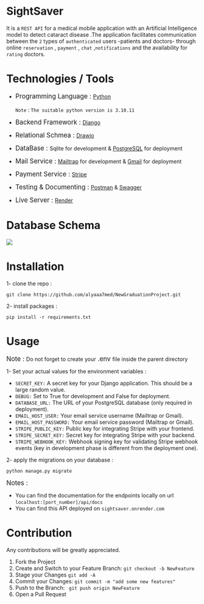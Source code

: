 # SightSaver 
It is a ```REST API``` for a medical mobile application with an Artificial Intelligence model to detect cataract disease .The application facilitates communication between the ```2``` types of ```authenticated``` users -patients and doctors- through online ```reservation``` , ```payment``` , ```chat``` ,```notifications``` and the availability for ```rating``` doctors. 

# Technologies / Tools  
- <span style="font-size:larger;">Programming Language : </span> [Python](https://www.python.org/downloads/) <br><br>
```Note``` : ```The suitable python version is 3.10.11 ``` 

- <span style="font-size:larger;">Backend Framework : </span> [Django](https://www.djangoproject.com/) 
- <span style="font-size:larger;">Relational Schmea : </span> [Drawio](https://app.diagrams.net/) 
- <span style="font-size:larger;">DataBase : </span> Sqlite for development & [PostgreSQL](https://www.postgresql.org/)  for deployment
- <span style="font-size:larger;">Mail Service  : </span> [Mailtrap](https://mailtrap.io/) for development & [Gmail](https://cbi-analytics.nl/sending-emails-with-django-1-configuration-and-basics-of-sending-emails-with-gmail/) for deployment 
- <span style="font-size:larger;">Payment Service : </span> [Stripe](https://stripe.com/apps)
- <span style="font-size:larger;">Testing & Documenting  : </span> [Postman](https://www.postman.com/downloads/) & [Swagger](https://swagger.io/)
- <span style="font-size:larger;">Live Server : </span> [Render](https://render.com/)

# Database Schema   
<img src="dataschema.PNG">


# Installation 

1- clone the repo :  
```
git clone https://github.com/alyaaa7med/NewGraduationProject.git
```
2- install packages :
```
pip install -r requirements.txt 
```
# Usage
<span style="font-size:larger;">Note : </span>Do not forget to create your<span style="font-size:larger;"> .env </span> file inside the parent directory


1- Set your actual values for the environment    variables :

- ```SECRET_KEY:``` A secret key for your Django 
application. This should be a large random value.
- ```DEBUG:``` Set to True for development and False for deployment.
- ```DATABASE_URL:``` The URL of your PostgreSQL database (only required in deployment).
- ```EMAIL_HOST_USER:``` Your email service username (Mailtrap or Gmail).
- ```EMAIL_HOST_PASSWORD:``` Your email service password (Mailtrap or Gmail).
- ```STRIPE_PUBLIC_KEY:``` Public key for integrating Stripe with your frontend.
- ```STRIPE_SECRET_KEY:``` Secret key for integrating Stripe with your backend.
- ```STRIPE_WEBHOOK_KEY:``` Webhook signing key for validating Stripe webhook events (key in development phase is different from the deployment one).


2- apply the migrations on your database :
```
python manage.py migrate 
```
<span style="font-size:larger;">Notes : </span>
- You can find the documentation for the endpoints locally on url ```localhost:[port_number]/api/docs```
- You can find this API  deployed on ```sightsaver.onrender.com```

# Contribution 
Any contributions will be greatly appreciated.

1. Fork the Project
2. Create and Switch to your Feature Branch: 
   ```git checkout -b NewFeature```
3. Stage your Changes ```git add -A ```
4. Commit your Changes: ```git commit -m "add some new features"```
5. Push to the Branch: ``` git push origin NewFeature```
6. Open a Pull Request





  

  
   
